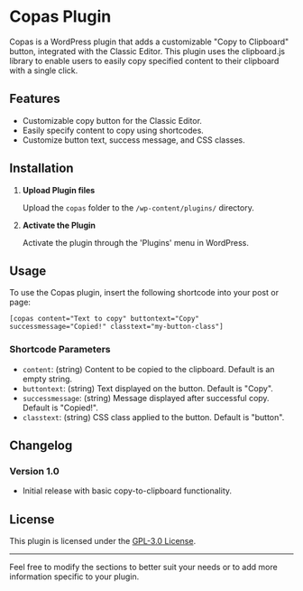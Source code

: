 
# Copas Plugin

Copas is a WordPress plugin that adds a customizable "Copy to Clipboard" button, integrated with the Classic Editor. This plugin uses the clipboard.js library to enable users to easily copy specified content to their clipboard with a single click.

## Features

- Customizable copy button for the Classic Editor.
- Easily specify content to copy using shortcodes.
- Customize button text, success message, and CSS classes.

## Installation

1. **Upload Plugin files**

   Upload the `copas` folder to the `/wp-content/plugins/` directory.

2. **Activate the Plugin**

   Activate the plugin through the 'Plugins' menu in WordPress.

## Usage

To use the Copas plugin, insert the following shortcode into your post or page:

```plaintext
[copas content="Text to copy" buttontext="Copy" successmessage="Copied!" classtext="my-button-class"]
```

### Shortcode Parameters

- `content`: (string) Content to be copied to the clipboard. Default is an empty string.
- `buttontext`: (string) Text displayed on the button. Default is "Copy".
- `successmessage`: (string) Message displayed after successful copy. Default is "Copied!".
- `classtext`: (string) CSS class applied to the button. Default is "button".

## Changelog

### Version 1.0

- Initial release with basic copy-to-clipboard functionality.

## License

This plugin is licensed under the [GPL-3.0 License](https://www.gnu.org/licenses/gpl-3.0.html).

---

Feel free to modify the sections to better suit your needs or to add more information specific to your plugin.